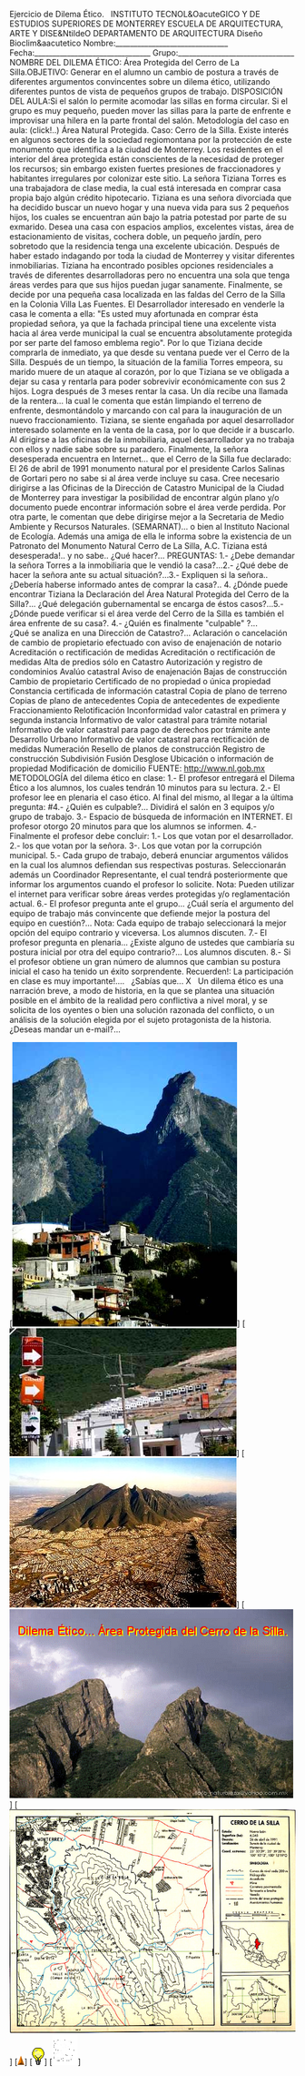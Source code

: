  Ejercicio de Dilema Ético.   INSTITUTO TECNOL&OacuteGICO Y DE ESTUDIOS SUPERIORES DE MONTERREY ESCUELA DE ARQUITECTURA, ARTE Y DISE&NtildeO DEPARTAMENTO DE ARQUITECTURA Diseño Bioclim&aacutetico Nombre:_______________________________ Fecha:________________________________ Grupo:________________________________ NOMBRE DEL DILEMA ÉTICO: Área Protegida del Cerro de La Silla.OBJETIVO: Generar en el alumno un cambio de postura a través de diferentes argumentos convincentes sobre un dilema ético, utilizando diferentes puntos de vista de pequeños grupos de trabajo. DISPOSICIÓN DEL AULA:Si el salón lo permite acomodar las sillas en forma circular. Si el grupo es muy pequeño, pueden mover las sillas para la parte de enfrente e improvisar una hilera en la parte frontal del salón. Metodología del caso en aula: (click!..) Área Natural Protegida. Caso: Cerro de la Silla. Existe interés en algunos sectores de la sociedad regiomontana por la protección de este monumento que identifica a la ciudad de Monterrey. Los residentes en el interior del área protegida están conscientes de la necesidad de proteger los recursos; sin embargo existen fuertes presiones de fraccionadores y habitantes irregulares por colonizar este sitio. La señora Tiziana Torres es una trabajadora de clase media, la cual está interesada en comprar casa propia bajo algún crédito hipotecario. Tiziana es una señora divorciada que ha decidido buscar un nuevo hogar y una nueva vida para sus 2 pequeños hijos, los cuales se encuentran aún bajo la patria potestad por parte de su exmarido. Desea una casa con espacios amplios, excelentes vistas, área de estacionamiento de visitas, cochera doble, un pequeño jardín, pero sobretodo que la residencia tenga una excelente ubicación. Después de haber estado indagando por toda la ciudad de Monterrey y visitar diferentes inmobiliarias. Tiziana ha encontrado posibles opciones residenciales a través de diferentes desarrolladoras pero no encuentra una sola que tenga áreas verdes para que sus hijos puedan jugar sanamente. Finalmente, se decide por una pequeña casa localizada en las faldas del Cerro de la Silla en la Colonia Villa Las Fuentes. El Desarrollador interesado en venderle la casa le comenta a ella: "Es usted muy afortunada en comprar ésta propiedad señora, ya que la fachada principal tiene una excelente vista hacia al área verde municipal la cual se encuentra absolutamente protegida por ser parte del famoso emblema regio". Por lo que Tiziana decide comprarla de inmediato, ya que desde su ventana puede ver el Cerro de la Silla. Después de un tiempo, la situación de la familia Torres empeora, su marido muere de un ataque al corazón, por lo que Tiziana se ve obligada a dejar su casa y rentarla para poder sobrevivir económicamente con sus 2 hijos. Logra después de 3 meses rentar la casa. Un día recibe una llamada de la rentera… la cual le comenta que están limpiando el terreno de enfrente, desmontándolo y marcando con cal para la inauguración de un nuevo fraccionamiento. Tiziana, se siente engañada por aquel desarrollador interesado solamente en la venta de la casa, por lo que decide ir a buscarlo. Al dirigirse a las oficinas de la inmobiliaria, aquel desarrollador ya no trabaja con ellos y nadie sabe sobre su paradero. Finalmente, la señora desesperada encuentra en Internet... que el Cerro de la Silla fue declarado: El 26 de abril de 1991 monumento natural por el presidente Carlos Salinas de Gortari pero no sabe si al área verde incluye su casa. Cree necesario dirigirse a las Oficinas de la Dirección de Catastro Municipal de la Ciudad de Monterrey para investigar la posibilidad de encontrar algún plano y/o documento puede encontrar información sobre el área verde perdida. Por otra parte, le comentan que debe dirigirse mejor a la Secretaria de Medio Ambiente y Recursos Naturales. (SEMARNAT)… o bien al Instituto Nacional de Ecología. Además una amiga de ella le informa sobre la existencia de un Patronato del Monumento Natural Cerro de La Silla, A.C. Tiziana está desesperada!.. y no sabe.. ¿Qué hacer?... PREGUNTAS: 1.- ¿Debe demandar la señora Torres a la inmobiliaria que le vendió la casa?...2.- ¿Qué debe de hacer la señora ante su actual situación?...3.- Expliquen si la señora.. ¿Debería haberse informado antes de comprar la casa?.. 4. ¿Dónde puede encontrar Tiziana la Declaración del Área Natural Protegida del Cerro de la Silla?... ¿Qué delegación gubernamental se encarga de éstos casos?...5.- ¿Dónde puede verificar si el área verde del Cerro de la Silla es también el área enfrente de su casa?. 4.- ¿Quién es finalmente "culpable" ?...               ¿Qué se analiza en una Dirección de Catastro?... Aclaración o cancelación de cambio de propietario efectuado con aviso de enajenación de notario Acreditación o rectificación de medidas Acreditación o rectificación de medidas Alta de predios sólo en Catastro Autorización y registro de condominios Avalúo catastral Aviso de enajenación Bajas de construcción Cambio de propietario Certificado de no propiedad o única propiedad Constancia certificada de información catastral Copia de plano de terreno Copias de plano de antecedentes Copia de antecedentes de expediente Fraccionamiento Relotificación Inconformidad valor catastral en primera y segunda instancia Informativo de valor catastral para trámite notarial Informativo de valor catastral para pago de derechos por trámite ante Desarrollo Urbano Informativo de valor catastral para rectificación de medidas Numeración Resello de planos de construcción Registro de construcción Subdivisión Fusión Desglose Ubicación o información de propiedad Modificación de domicilio FUENTE: http://www.nl.gob.mx     METODOLOGÍA del dilema ético en clase: 1.- El profesor entregará el Dilema Ético a los alumnos, los cuales tendrán 10 minutos para su lectura. 2.- El profesor lee en plenaria el caso ético. Al final del mismo, al llegar a la última pregunta: #4.- ¿Quién es culpable?... Dividirá el salón en 3 equipos y/o grupo de trabajo. 3.- Espacio de búsqueda de información en INTERNET. El profesor otorgo 20 minutos para que los alumnos se informen. 4.- Finalmente el profesor debe concluir: 1.- Los que votan por el desarrollador. 2.- los que votan por la señora. 3-. Los que votan por la corrupción municipal. 5.- Cada grupo de trabajo, deberá enunciar argumentos válidos en la cual los alumnos defiendan sus respectivas posturas. Seleccionarán además un Coordinador Representante, el cual tendrá posteriormente que informar los argumentos cuando el profesor lo solicite. Nota: Pueden utilizar el internet para verificar sobre áreas verdes protegidas y/o reglamentación actual. 6.- El profesor pregunta ante el grupo… ¿Cuál sería el argumento del equipo de trabajo más convincente que defiende mejor la postura del equipo en cuestión?... Nota: Cada equipo de trabajo seleccionará la mejor opción del equipo contrario y viceversa. Los alumnos discuten. 7.- El profesor pregunta en plenaria… ¿Existe alguno de ustedes que cambiaría su postura inicial por otra del equipo contrario?... Los alumnos discuten. 8.- Si el profesor obtiene un gran número de alumnos que cambian su postura inicial el caso ha tenido un éxito sorprendente. Recuerden!: La participación en clase es muy importante!....   ¿Sabías que... X   Un dilema ético es una narración breve, a modo de historia, en la que se plantea una situación posible en el ámbito de la realidad pero conflictiva a nivel moral, y se solicita de los oyentes o bien una solución razonada del conflicto, o un análisis de la solución elegida por el sujeto protagonista de la historia. ¿Deseas mandar un e-mail?... 

[![](pug_files/content/M7.61/Cerrosilla.7.jpg)]
[![](pug_files/content/M7.61/Cerrodelasilla.5.jpg)]
[![](pug_files/content/M7.61/Cerrosilla.4.JPG)]
[![](pug_files/content/M7.61/dilema.1.gif)]
[![](pug_files/content/M7.61/Cerrosilla.8.jpg)]
[![](pug_files/content/M7.61/arrw08_22a.gif)]
[![](pug_files/content/M7.61/sugerencias.gif)]
[![](pug_files/content/M7.61/email_41.gif)]
